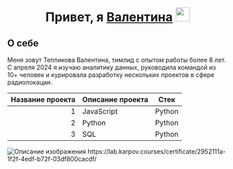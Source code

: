 <h1 align="center">Привет, я  <a href="https://daniilshat.ru/" target="_blank">Валентина</a> 
<img src="https://github.com/blackcater/blackcater/raw/main/images/Hi.gif" height="32"/></h1>

## О себе

Меня зовут Тепликова Валентина, тимлид с опытом работы более 8 лет. 
С апреля 2024 я изучаю аналитику данных, руководила командой из 10+ человек и курировала разработку нескольких проектов в сфере радиолокации.

| Название проекта | Описание проекта | Стек |
|-----------------:|------------------|------|
| 1| JavaScript | Python |
| 2| Python | Python |
| 3| SQL | Python |





<img src="https://disk.yandex.ru/i/WOy9QYjTkC0PKQ" alt="Описание изображения">
https://lab.karpov.courses/certificate/2952111a-1f2f-4edf-b72f-03df800cacdf/
